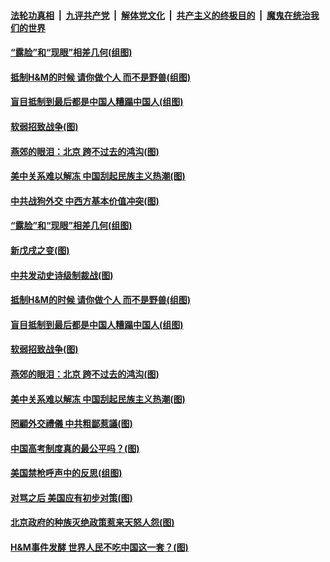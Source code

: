 ####  [法轮功真相](../../../../basic/blob/master/README.md?t=03290201) &nbsp;|&nbsp; [九评共产党](../../../../9ping.md/blob/master/README.md?t=03290201) &nbsp;|&nbsp; [解体党文化](../../../../jtdwh.md/blob/master/README.md?t=03290201)  &nbsp;|&nbsp; [共产主义的终极目的](../../../../gczydzjmd.md/blob/master/README.md?t=03290201) &nbsp;|&nbsp; [魔鬼在统治我们的世界](../../../../mgztzwmdsj.md/blob/master/README.md?t=03290201) 

#### [“露脸”和“现眼”相差几何(组图)](../pages/p4/966791.md?t=03290201) 

#### [抵制H&amp;M的时候 请你做个人 而不是野兽(组图)](../pages/p4/966864.md?t=03290201) 

#### [盲目抵制到最后都是中国人糟蹋中国人(组图)](../pages/p4/966865.md?t=03290201) 

#### [软弱招致战争(图)](../pages/p4/966861.md?t=03290201) 

#### [燕郊的眼泪：北京 跨不过去的鸿沟(图)](../pages/p4/966859.md?t=03290201) 

#### [美中关系难以解冻 中国刮起民族主义热潮(图)](../pages/p4/966858.md?t=03290201) 


#### [中共战狗外交 中西方基本价值冲突(图)](../pages/p4/966946.md?t=03290201) 

#### [“露脸”和“现眼”相差几何(组图)](../pages/p4/966791.md?t=03290201) 

#### [新戊戌之变(图)](../pages/p4/966800.md?t=03290201) 

#### [中共发动史诗级制裁战(图)](../pages/p4/966941.md?t=03290201) 


#### [抵制H&amp;M的时候 请你做个人 而不是野兽(组图)](../pages/p4/966864.md?t=03290201) 

#### [盲目抵制到最后都是中国人糟蹋中国人(组图)](../pages/p4/966865.md?t=03290201) 


#### [软弱招致战争(图)](../pages/p4/966861.md?t=03290201) 

#### [燕郊的眼泪：北京 跨不过去的鸿沟(图)](../pages/p4/966859.md?t=03290201) 

#### [美中关系难以解冻 中国刮起民族主义热潮(图)](../pages/p4/966858.md?t=03290201) 

#### [罔顧外交禮儀 中共粗鄙惹議(图)](../pages/p4/966785.md?t=03290201) 

#### [中国高考制度真的最公平吗？(图)](../pages/p4/966766.md?t=03290201) 

#### [美国禁枪呼声中的反思(组图)](../pages/p4/966765.md?t=03290201) 

#### [对骂之后 美国应有初步对策(图)](../pages/p4/966731.md?t=03290201) 

#### [北京政府的种族灭绝政策惹来天怒人怨(图)](../pages/p4/966733.md?t=03290201) 

#### [H&amp;M事件发酵 世界人民不吃中国这一套？(图)](../pages/p4/966754.md?t=03290201) 




